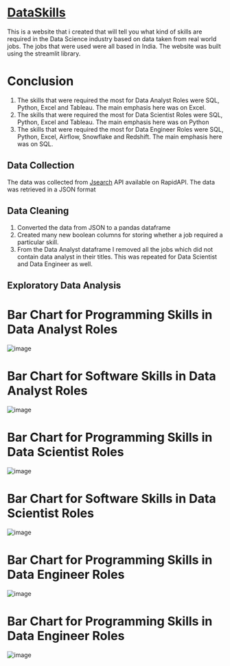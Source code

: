 # [DataSkills](https://abdealib520-dataskills-main-i93jq5.streamlit.app/)
This is a website that i created that will tell you what kind of skills are required in the Data Science industry based on data taken from real world jobs. The jobs that were used were all based in India.
The website was built using the streamlit library.

# Conclusion
1. The skills that were required the most for Data Analyst Roles were SQL, Python, Excel and Tableau. The main emphasis here was on Excel.
2. The skills that were required the most for Data Scientist Roles were SQL, Python, Excel and Tableau. The main emphasis here was on Python
3. The skills that were required the most for Data Engineer Roles were SQL, Python, Excel, Airflow, Snowflake and Redshift. The main emphasis here was on SQL.

## Data Collection
The data was collected from [Jsearch](https://rapidapi.com/letscrape-6bRBa3QguO5/api/jsearch/) API available on RapidAPI. The data was retrieved in a JSON format

## Data Cleaning
1. Converted the data from JSON to a pandas dataframe
2. Created many new boolean columns for storing whether a job required a particular skill.
3. From the Data Analyst dataframe I removed all the jobs which did not contain data analyst in their titles. This was repeated for Data Scientist and Data Engineer as well.

## Exploratory Data Analysis
# Bar Chart for Programming Skills in Data Analyst Roles
![image](https://user-images.githubusercontent.com/132557392/236205437-ec3cda57-390f-4133-a72d-6884ba9f97e7.png)

# Bar Chart for Software Skills in Data Analyst Roles
![image](https://user-images.githubusercontent.com/132557392/236205607-a7e521ec-be16-41ab-aa2f-9f05422a50a6.png)

# Bar Chart for Programming Skills in Data Scientist Roles
![image](https://user-images.githubusercontent.com/132557392/236205657-a2c922ac-f15e-48f5-9666-a616a7d9d191.png)

# Bar Chart for Software Skills in Data Scientist Roles
![image](https://user-images.githubusercontent.com/132557392/236205691-20eddcc2-7e19-464b-a259-cac5f99c3d6c.png)

# Bar Chart for Programming Skills in Data Engineer Roles
![image](https://user-images.githubusercontent.com/132557392/236205740-e15ebade-629e-4578-9ca1-287016de01df.png)

# Bar Chart for Programming Skills in Data Engineer Roles
![image](https://user-images.githubusercontent.com/132557392/236205775-e1a8cc40-9bd3-464b-b4f7-b88d6e116caf.png)
